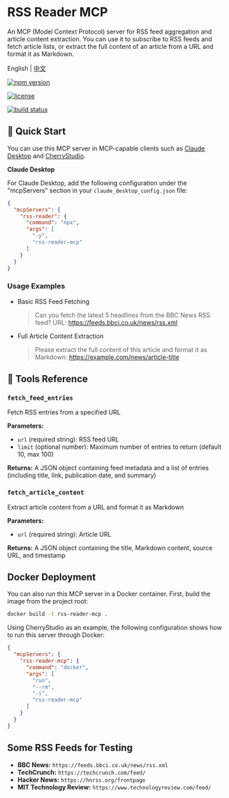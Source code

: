 # RSS Reader MCP

An MCP (Model Context Protocol) server for RSS feed aggregation and article content extraction. You can use it to subscribe to RSS feeds and fetch article lists, or extract the full content of an article from a URL and format it as Markdown.

English | [中文](./README_zh.md)

[![npm version](https://img.shields.io/npm/v/rss-reader-mcp.svg)](https://www.npmjs.com/package/rss-reader-mcp)

[![license](https://img.shields.io/github/license/kwp-lab/rss-reader-mcp.svg)](LICENSE)

[![build status](https://img.shields.io/github/actions/workflow/status/kwp-lab/rss-reader-mcp/publish.yml?branch=main)](https://github.com/kwp-lab/rss-reader-mcp/actions/workflows/publish.yml)

## 🚀 Quick Start

You can use this MCP server in MCP-capable clients such as [Claude Desktop](https://claude.ai/download) and [CherryStudio](https://www.cherry-ai.com/).

**Claude Desktop**

For Claude Desktop, add the following configuration under the "mcpServers" section in your `claude_desktop_config.json` file:

```json
{
  "mcpServers": {
    "rss-reader": {
      "command": "npx",
      "args": [
        "-y",
        "rss-reader-mcp"
      ]
    }
  }
}
```

### Usage Examples

- Basic RSS Feed Fetching
  > Can you fetch the latest 5 headlines from the BBC News RSS feed?
URL: <https://feeds.bbci.co.uk/news/rss.xml>

- Full Article Content Extraction
  > Please extract the full content of this article and format it as Markdown:
<https://example.com/news/article-title>

## 🔧 Tools Reference

### `fetch_feed_entries`

Fetch RSS entries from a specified URL

**Parameters:**

- `url` (required string): RSS feed URL
- `limit` (optional number): Maximum number of entries to return (default 10, max 100)

**Returns:** A JSON object containing feed metadata and a list of entries (including title, link, publication date, and summary)

### `fetch_article_content`

Extract article content from a URL and format it as Markdown

**Parameters:**

- `url` (required string): Article URL

**Returns:** A JSON object containing the title, Markdown content, source URL, and timestamp

## Docker Deployment

You can also run this MCP server in a Docker container. First, build the image from the project root:

```bash
docker build -t rss-reader-mcp .
```

Using CherryStudio as an example, the following configuration shows how to run this server through Docker:

```json
{
  "mcpServers": {
    "rss-reader-mcp": {
      "command": "docker",
      "args": [
        "run",
        "--rm",
        "-i",
        "rss-reader-mcp"
      ]
    }
  }
}
```

## Some RSS Feeds for Testing

- **BBC News:** `https://feeds.bbci.co.uk/news/rss.xml`
- **TechCrunch:** `https://techcrunch.com/feed/`
- **Hacker News:** `https://hnrss.org/frontpage`
- **MIT Technology Review:** `https://www.technologyreview.com/feed/`
